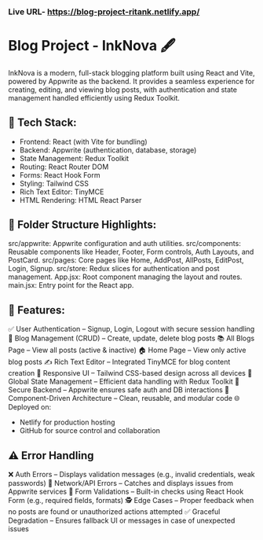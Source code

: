 ### Live URL- https://blog-project-ritank.netlify.app/

# Blog Project - InkNova 🖋️
InkNova is a modern, full-stack blogging platform built using React and Vite, powered by Appwrite as the backend. It provides a seamless experience for creating, editing, and viewing blog posts, with authentication and state management handled efficiently using Redux Toolkit.


## 🔧 Tech Stack:

- Frontend: React (with Vite for bundling)
- Backend: Appwrite (authentication, database, storage)
- State Management: Redux Toolkit
- Routing: React Router DOM
- Forms: React Hook Form
- Styling: Tailwind CSS
- Rich Text Editor: TinyMCE
- HTML Rendering: HTML React Parser

## 📁 Folder Structure Highlights:

src/appwrite: Appwrite configuration and auth utilities.
src/components: Reusable components like Header, Footer, Form controls, Auth Layouts, and PostCard.
src/pages: Core pages like Home, AddPost, AllPosts, EditPost, Login, Signup.
src/store: Redux slices for authentication and post management.
App.jsx: Root component managing the layout and routes.
main.jsx: Entry point for the React app.

## 📌 Features:

✅ User Authentication – Signup, Login, Logout with secure session handling
📝 Blog Management (CRUD) – Create, update, delete blog posts
📚 All Blogs Page – View all posts (active & inactive)
🏠 Home Page – View only active blog posts
✍️ Rich Text Editor – Integrated TinyMCE for blog content creation
📱 Responsive UI – Tailwind CSS-based design across all devices
🔄 Global State Management – Efficient data handling with Redux Toolkit
🔐 Secure Backend – Appwrite ensures safe auth and DB interactions
🧩 Component-Driven Architecture – Clean, reusable, and modular code
🌐 Deployed on:
- Netlify for production hosting
- GitHub for source control and collaboration

## ⚠️ Error Handling

❌ Auth Errors – Displays validation messages (e.g., invalid credentials, weak passwords)
🚫 Network/API Errors – Catches and displays issues from Appwrite services
🔁 Form Validations – Built-in checks using React Hook Form (e.g., required fields, formats)
🕵️ Edge Cases – Proper feedback when no posts are found or unauthorized actions attempted
✅ Graceful Degradation – Ensures fallback UI or messages in case of unexpected issues